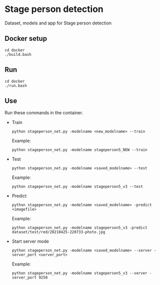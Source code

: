 # Stage person detection

Dataset, models and app for Stage person detection

## Docker setup

    cd docker
    ./build.bash

## Run

    cd docker
    ./run.bash

## Use

Run these commands in the container.

* Train

      python stageperson_net.py -modelname <new_modelname> --train

    Example:

      python stageperson_net.py -modelname stageperson5_NEW --train

* Test


      python stageperson_net.py -modelname <saved_modelname> --test 

    Example:

      python stageperson_net.py -modelname stageperson5_v3 --test 


* Predict 

      python stageperson_net.py -modelname <saved_modelname> -predict <imagefile>

    Example:

      python stageperson_net.py -modelname stageperson5_v3 -predict dataset/test/red/20210425-220733-photo.jpg

* Start server mode

      python stageperson_net.py -modelname <saved_modelname> --server -server_port <server_port>

    Example:

      python stageperson_net.py -modelname stageperson5_v3 --server -server_port 9250

